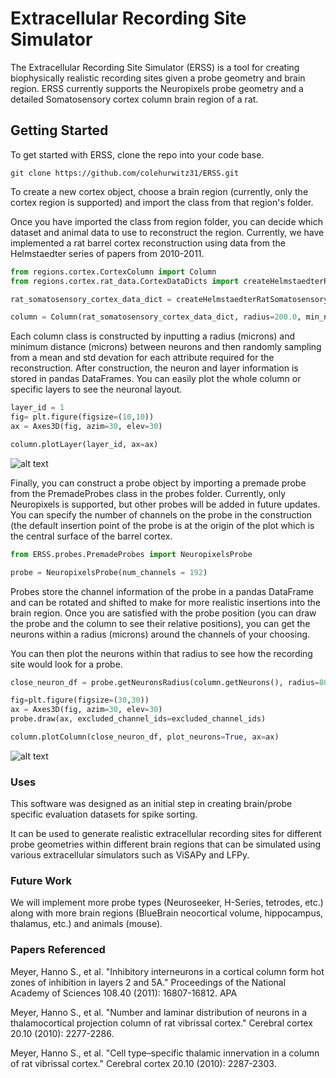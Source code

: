 # Extracellular Recording Site Simulator

The Extracellular Recording Site Simulator (ERSS) is a tool for creating biophysically realistic recording sites given a probe geometry and brain region. ERSS currently supports the Neuropixels probe geometry and a detailed Somatosensory cortex column brain region of a rat.
 

## Getting Started

To get started with ERSS, clone the repo into your code base.

```shell
git clone https://github.com/colehurwitz31/ERSS.git
```

To create a new cortex object, choose a brain region (currently, only the cortex region is supported) and import the class from that region's folder.

Once you have imported the class from region folder, you can decide which dataset and animal data to use to reconstruct the region. Currently, we have implemented a rat barrel cortex reconstruction using data from the Helmstaedter series of papers from 2010-2011. 

```python
from regions.cortex.CortexColumn import Column
from regions.cortex.rat_data.CortexDataDicts import createHelmstaedterRatSomatosensoryCortexDataDict

rat_somatosensory_cortex_data_dict = createHelmstaedterRatSomatosensoryCortexDataDict()

column = Column(rat_somatosensory_cortex_data_dict, radius=200.0, min_neuron_dist=15)
```

Each column class is constructed by inputting a radius (microns) and minimum distance (microns) between neurons and then randomly sampling from a mean and std devation for each attribute required for the reconstruction. After construction, the neuron and layer information is stored in pandas DataFrames. You can easily plot the whole column or specific layers to see the neuronal layout.

```python
layer_id = 1
fig= plt.figure(figsize=(10,10))
ax = Axes3D(fig, azim=30, elev=30)

column.plotLayer(layer_id, ax=ax)
```

![alt text](https://raw.githubusercontent.com/colehurwitz31/ERSS/master/ERSS/images/layerdrawing.png)

Finally, you can construct a probe object by importing a premade probe from the PremadeProbes class in the probes folder. Currently, only Neuropixels is supported, but other probes will be added in future updates. You can specify the number of channels on the probe in the construction (the default insertion point of the probe is at the origin of the plot which is the central surface of the barrel cortex.

```python
from ERSS.probes.PremadeProbes import NeuropixelsProbe

probe = NeuropixelsProbe(num_channels = 192)
```

Probes store the channel information of the probe in a pandas DataFrame and can be rotated and shifted to make for more 
realistic insertions into the brain region. Once you are satisfied with the probe position (you can draw the probe and the column to see their relative positions), you can get the neurons within a radius (microns) around the channels of your choosing.

You can then plot the neurons within that radius to see how the recording site would look for a probe.

```python
close_neuron_df = probe.getNeuronsRadius(column.getNeurons(), radius=80.0, excluded_channel_ids=excluded_channel_ids)

fig=plt.figure(figsize=(30,30))
ax = Axes3D(fig, azim=30, elev=30)
probe.draw(ax, excluded_channel_ids=excluded_channel_ids)

column.plotColumn(close_neuron_df, plot_neurons=True, ax=ax)
```

![alt text](https://raw.githubusercontent.com/colehurwitz31/ERSS/master/ERSS/images/recordingsite.png)

### Uses

This software was designed as an initial step in creating brain/probe specific evaluation datasets for
spike sorting. 

It can be used to generate realistic extracellular recording sites for different probe geometries within different brain regions that can be simulated using various extracellular simulators such as ViSAPy and LFPy.

### Future Work

We will implement more probe types (Neuroseeker, H-Series, tetrodes,  etc.) along with more brain regions (BlueBrain neocortical volume, hippocampus, thalamus, etc.) and animals (mouse).

### Papers Referenced

Meyer, Hanno S., et al. "Inhibitory interneurons in a cortical column form hot zones of inhibition in layers 2 and 5A." Proceedings of the National Academy of Sciences 108.40 (2011): 16807-16812.
APA	

Meyer, Hanno S., et al. "Number and laminar distribution of neurons in a thalamocortical projection column of rat vibrissal cortex." Cerebral cortex 20.10 (2010): 2277-2286.

Meyer, Hanno S., et al. "Cell type–specific thalamic innervation in a column of rat vibrissal cortex." Cerebral cortex 20.10 (2010): 2287-2303.


